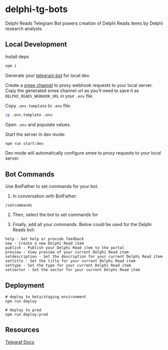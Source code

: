 # delphi-tg-bots

Delphi Reads Telegram Bot powers creation of Delphi Reads items by Delphi research analysts

## Local Development

Install deps

```bash
npm i
```

Generate your [telegram bot](https://core.telegram.org/bots/tutorial) for local dev. 

Create a [smee channel](https://smee.io/new) to proxy webhook requests to your local server. Copy 
the generated smee channel url as you'll need to save it as `DELPHI_READS_WEBHOOK_URL` in your 
`.env` file.

Copy `.env.template` to `.env` file:

```bash
cp .env.template .env
```

Open `.env` and populate values.

Start the server in dev mode:

```bash
npm run start:dev
```

Dev mode will automatically configure smee to proxy requests to your local server.

## Bot Commands

Use BotFather to set commands for your bot.

1. In conversation with BotFather:

```
/setcommands
```

2. Then, select the bot to set commands for

3. Finally, add all your commands. Below could be used for the Delphi Reads bot:

```
help - Get help or provide feedback
new - Create a new Delphi Read item
publish - Publish your Delphi Read item to the portal
preview - View preview of your current Delphi Read item
setdescription - Set the description for your current Delphi Read item
settitle - Set the title for your current Delphi Read item
settype - Set the type for your current Delphi Read item
setsector - Set the sector for your current Delphi Read item
```

## Deployment


```
# deploy to beta/staging environment
npm run deploy

# deploy to prod
npm run deploy:prod
```

## Resources

[Telegraf Docs](https://github.com/feathers-studio/telegraf-docs)
